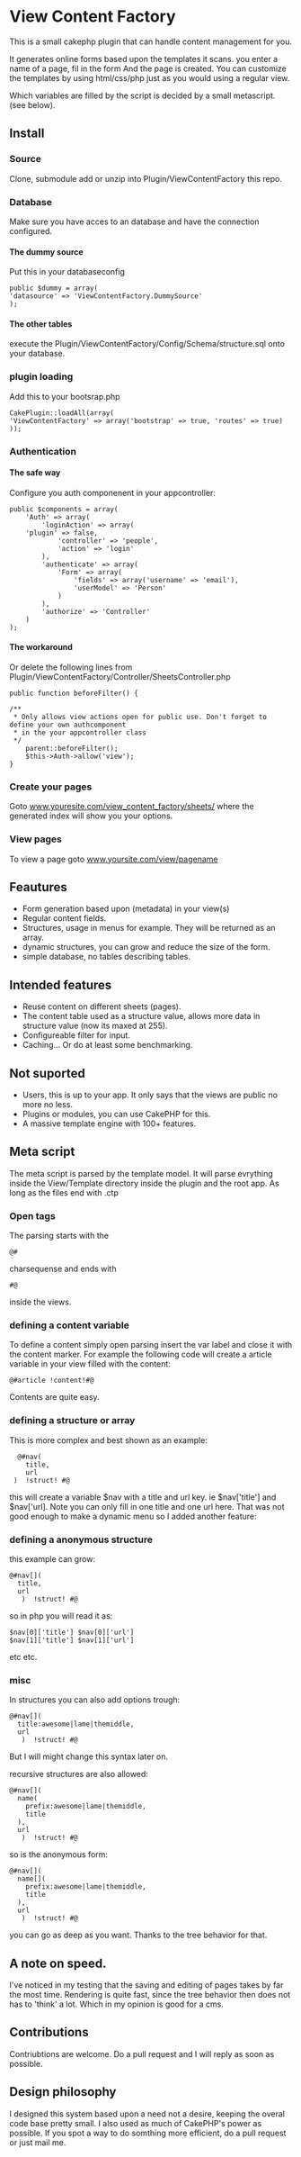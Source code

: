 # View Content Factory

This is a small cakephp plugin that can handle content management for you.

It generates online forms based upon the templates it scans. you enter a name of a page, fil in the form
And the page is created.
You can customize the templates by using html/css/php just as you would using a regular view.

Which variables are filled by the script is decided by a small metascript. (see below).

## Install

### Source

Clone, submodule add or unzip into Plugin/ViewContentFactory this repo.

### Database

Make sure you have acces to an database and have the connection configured.

#### The dummy source

Put this in your databaseconfig

    public $dummy = array(
	'datasource' => 'ViewContentFactory.DummySource'
    );

#### The other tables

execute the Plugin/ViewContentFactory/Config/Schema/structure.sql onto your database.

### plugin loading

Add this to your bootsrap.php

    CakePlugin::loadAll(array(
	'ViewContentFactory' => array('bootstrap' => true, 'routes' => true)
    ));

### Authentication

#### The safe way

Configure you auth componenent in your appcontroller:

    public $components = array(
        'Auth' => array(
            'loginAction' => array(
		'plugin' => false,
                'controller' => 'people',
                'action' => 'login'
            ),
            'authenticate' => array(
                'Form' => array(
                    'fields' => array('username' => 'email'),
                    'userModel' => 'Person'
                )
            ),
            'authorize' => 'Controller'
        )
    );

#### The workaround

Or delete the following lines from Plugin/ViewContentFactory/Controller/SheetsController.php

    public function beforeFilter() {

	/**
	 * Only allows view actions open for public use. Don't forget to define your own authcomponent
	 * in the your appcontroller class
	 */
        parent::beforeFilter();
        $this->Auth->allow('view');
    }

### Create your pages

Goto www.youresite.com/view_content_factory/sheets/ where the generated index will show you your
options.

### View pages

To view a page goto www.yoursite.com/view/pagename

## Feautures

+ Form generation based upon (metadata) in your view(s)
+ Regular content fields.
+ Structures, usage in menus for example. They will be returned as an array.
+ dynamic structures, you can grow and reduce the size of the form.
+ simple database, no tables describing tables.

## Intended features

+ Reuse content on different sheets (pages).
+ The content table used as a structure value, allows more data in structure value (now its maxed at 255).
+ Configureable filter for input.
+ Caching... Or do at least some benchmarking.

## Not suported

+ Users, this is up to your app. It only says that the views are public no more no less.
+ Plugins or modules, you can use CakePHP for this.
+ A massive template engine with 100+ features.

## Meta script

The meta script is parsed by the template model. It will parse evrything inside the View/Template
directory inside the plugin and the root app. As long as the files end with .ctp

### Open tags

The parsing starts with the 

    @# 

charsequense and ends with 

    #@ 

inside the views.

### defining a content variable

To define a content simply open parsing insert the var label and close it with the content marker.
For example the following code will create a article variable in your view filled with the content:

    @#article !content!#@

Contents are quite easy.

### defining a structure or array

This is more complex and best shown as an example:

      @#nav(
        title,
        url 
     )  !struct! #@

this will create a variable $nav with a title and url key. ie $nav['title'] and $nav['url]. Note you
can only fill in one title and one url here. That was not good enough to make a dynamic menu so
I added another feature:

### defining a anonymous structure

this example can grow:

    @#nav[](
	  title,
	  url 
       )  !struct! #@

so in php you will read it as: 

    $nav[0]['title'] $nav[0]['url']
    $nav[1]['title'] $nav[1]['url']

etc etc.

### misc
In structures you can also add options trough:

    @#nav[](
	  title:awesome|lame|themiddle,
	  url 
       )  !struct! #@

But I will might change this syntax later on.

recursive structures are also allowed:

    @#nav[](
	  name(
		prefix:awesome|lame|themiddle,
		title 
	  ),
	  url 
       )  !struct! #@

so is the anonymous form:

    @#nav[](
	  name[](
		prefix:awesome|lame|themiddle,
		title 
	  ),
	  url 
       )  !struct! #@

you can go as deep as you want. Thanks to the tree behavior for that.

## A note on speed.

I've noticed in my testing that the saving and editing of pages takes by far the most time. Rendering
is quite fast, since the tree behavior then does not has to 'think' a lot. Which in my opinion is good
for a cms.

## Contributions

Contriubtions are welcome. Do a pull request and I will reply as soon as possible.

## Design philosophy

I designed this system based upon a need not a desire, keeping the overal code base pretty small.
I also used as much of CakePHP's power as possible. If you spot a way to do somthing more efficient, do a pull request
or just mail me.


